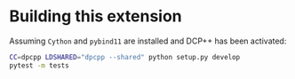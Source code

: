 # Building this extension

Assuming `Cython` and `pybind11` are installed and DCP++ has been activated:

```bash
CC=dpcpp LDSHARED="dpcpp --shared" python setup.py develop
pytest -m tests
```
